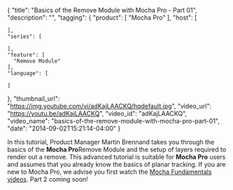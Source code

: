 {
  "title": "Basics of the Remove Module with Mocha Pro - Part 01",
  "description": "",
  "tagging": {
    "product": [
      "Mocha Pro"
    ],
    "host": [

    ],
    "series": [

    ],
    "feature": [
      "Remove Module"
    ],
    "language": [

    ]
  },
  "thumbnail_url": "https://img.youtube.com/vi/adKajLAACKQ/hqdefault.jpg",
  "video_url": "https://youtu.be/adKajLAACKQ",
  "video_id": "adKajLAACKQ",
  "video_name": "basics-of-the-remove-module-with-mocha-pro-part-01",
  "date": "2014-09-02T15:21:14-04:00"
}

In this tutorial, Product Manager Martin Brennand takes you through the basics
of the **Mocha Pro**Remove Module and the setup of layers required to render
out a remove. This advanced tutorial is suitable for **Mocha Pro** users and
assumes that you already know the basics of planar tracking. If you are new to
Mocha Pro, we advise you first watch the [Mocha Fundamentals
videos](http://www.imagineersystems.com/video/?tagFilter=Mocha%20Fundamentals&&dd=dateOld&orderby=date&order=ASC).
Part 2 coming soon!

